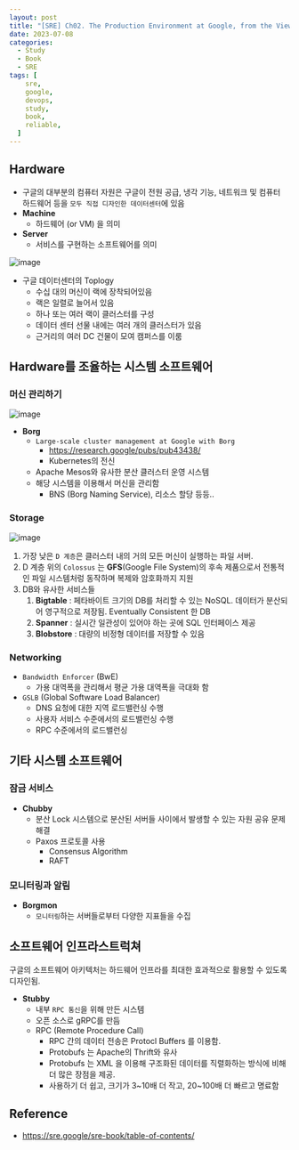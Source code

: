 ```yaml
---
layout: post
title: "[SRE] Ch02. The Production Environment at Google, from the Viewpoint of an SRE"
date: 2023-07-08
categories:
  - Study
  - Book
  - SRE
tags: [
    sre,
    google,
    devops,
    study,
    book,
    reliable,
  ]
---
```

## Hardware

- 구글의 대부분의 컴퓨터 자원은 구글이 전원 공급, 냉각 기능, 네트워크 및 컴퓨터 하드웨어 등을 `모두 직접 디자인한 데이터센터`에 있음
- **Machine**
    - 하드웨어 (or VM) 을 의미
- **Server**
    - 서비스를 구현하는 소프트웨어를 의미

![image](https://github.com/hhhyunwoo/hhhyunwoo/assets/37402136/617541b0-caa6-4eb4-8874-253e09369cef)

- 구글 데이터센터의 Toplogy
    - 수십 대의 머신이 랙에 장착되어있음
    - 랙은 일렬로 늘어서 있음
    - 하나 또는 여러 랙이 클러스터를 구성
    - 데이터 센터 선물 내에는 여러 개의 클러스터가 있음
    - 근거리의 여러 DC 건물이 모여 캠퍼스를 이룸

## Hardware를 조율하는 시스템 소프트웨어

### 머신 관리하기

![image](https://github.com/hhhyunwoo/hhhyunwoo/assets/37402136/e9c6b532-b6dd-4809-807b-a00244bb0cfd)

- **Borg**
    - `Large-scale cluster management at Google with Borg`
        - https://research.google/pubs/pub43438/
        - Kubernetes의 전신
    - Apache Mesos와 유사한 분산 클러스터 운영 시스템
    - 해당 시스템을 이용해서 머신을 관리함
        - BNS (Borg Naming Service), 리소스 할당 등등..

### Storage

![image](https://github.com/hhhyunwoo/hhhyunwoo/assets/37402136/f74e2ff1-d090-4a73-acf1-4bf221f4711e)

1. 가장 낮은 `D 계층`은 클러스터 내의 거의 모든 머신이 실행하는 파일 서버.
2. D 계층 위의 `Colossus` 는 **GFS**(Google File System)의 후속 제품으로서 전통적인 파일 시스템처렁 동작하며 복제와 암호화까지 지원
3. DB와 유사한 서비스들
    1. **Bigtable** : 페타바이트 크기의 DB를 처리할 수 있는 NoSQL. 데이터가 분산되어 영구적으로 저장됨. Eventually Consistent 한 DB
    2. **Spanner** : 실시간 일관성이 있어야 하는 곳에 SQL 인터페이스 제공 
    3. **Blobstore** : 대량의 비정형 데이터를 저장할 수 있음 

### Networking

- `Bandwidth Enforcer` (BwE)
    - 가용 대역폭을 관리해서 평균 가용 대역폭을 극대화 함
- `GSLB` (Global Software Load Balancer)
    - DNS 요청에 대한 지역 로드밸런싱 수행
    - 사용자 서비스 수준에서의 로드밸런싱 수행
    - RPC 수준에서의 로드밸런싱

## 기타 시스템 소프트웨어

### 잠금 서비스

- **Chubby**
    - 분산 Lock 시스템으로 분산된 서버들 사이에서 발생할 수 있는 자원 공유 문제 해결
    - Paxos 프로토콜 사용
        - Consensus Algorithm
        - RAFT

### 모니터링과 알림

- **Borgmon**
    - `모니터링`하는 서버들로부터 다양한 지표들을 수집

## 소프트웨어 인프라스트럭쳐

구글의 소프트웨어 아키텍처는 하드웨어 인프라를 최대한 효과적으로 활용할 수 있도록 디자인됨.

- **Stubby**
    - 내부 `RPC 통신`을 위해 만든 시스템
    - 오픈 소스로 gRPC를 만듬
    - RPC (Remote Procedure Call)
        - RPC 간의 데이터 전송은 Protocl Buffers 를 이용함.
        - Protobufs 는 Apache의 Thrift와 유사
        - Protobufs 는 XML 을 이용해 구조화된 데이터를 직렬화하는 방식에 비해 더 많은 장점을 제공.
        - 사용하기 더 쉽고, 크기가 3~10배 더 작고, 20~100배 더 빠르고 명료함

## Reference

- https://sre.google/sre-book/table-of-contents/